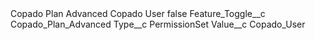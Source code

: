 <?xml version="1.0" encoding="UTF-8"?>
<CustomMetadata xmlns="http://soap.sforce.com/2006/04/metadata" xmlns:xsi="http://www.w3.org/2001/XMLSchema-instance" xmlns:xsd="http://www.w3.org/2001/XMLSchema">
    <label>Copado Plan Advanced Copado User</label>
    <protected>false</protected>
    <values>
        <field>Feature_Toggle__c</field>
        <value xsi:type="xsd:string">Copado_Plan_Advanced</value>
    </values>
    <values>
        <field>Type__c</field>
        <value xsi:type="xsd:string">PermissionSet</value>
    </values>
    <values>
        <field>Value__c</field>
        <value xsi:type="xsd:string">Copado_User</value>
    </values>
</CustomMetadata>
